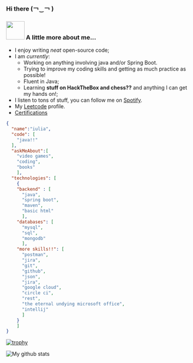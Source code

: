 ### Hi there 	(￢‿￢ )
### <img src="https://media.giphy.com/media/VgCDAzcKvsR6OM0uWg/giphy.gif" width="50"> A little more about me... 
- I enjoy writing _neat_ open-source code;
- I am _currently_:
  - Working on anything involving java and/or Spring Boot.
  - Trying to improve my coding skills and getting as much practice as possible!
  - Fluent in Java;
  - Learning **stuff on HackTheBox and chess??** and anything I can get my hands on!;
- I listen to tons of stuff, you can follow me on [Spotify](https://open.spotify.com/user/hrn1isdy2ia8q7wfb1ew2fah6?si=cvwm72r4TbiDv-K7fF9VoQ).
- My [Leetcode](https://leetcode.com/reol224/) profile.
- [Certifications](https://github.com/reol224/Certifications)

```json
{
  "name":"iulia",
  "code": [
    "java!!"
  ],
  "askMeAbout":[
    "video games",
    "coding",
    "books"
    ],
  "technologies": [
    {
    "backend" : [
      "java",
      "spring boot",
      "maven",
      "basic html"
      ],
    "databases": [
      "mysql",
      "sql",
      "mongodb"
      ],
    "more skills!!": [
      "postman",
      "jira",
      "git",
      "github",
      "json",
      "jira",
      "google cloud",
      "circle ci",
      "rest",
      "the eternal undying microsoft office",
      "intellij"
      ]
    }
    ]
}
``` 
[![trophy](https://github-profile-trophy.vercel.app/?username=reol224&theme=buddhism)](https://github.com/ryo-ma/github-profile-trophy)

![My github stats](https://github-readme-stats.vercel.app/api?username=reol224&theme=shades-of-purple)
